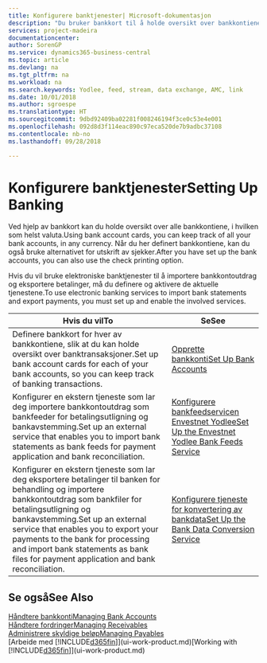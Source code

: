 ```yaml
---
title: Konfigurere banktjenester| Microsoft-dokumentasjon
description: "Du bruker bankkort til å holde oversikt over bankkontiene dine og definere bankfeeder, for eksempel Yodlee, for å utveksle data."
services: project-madeira
documentationcenter: 
author: SorenGP
ms.service: dynamics365-business-central
ms.topic: article
ms.devlang: na
ms.tgt_pltfrm: na
ms.workload: na
ms.search.keywords: Yodlee, feed, stream, data exchange, AMC, link
ms.date: 10/01/2018
ms.author: sgroespe
ms.translationtype: HT
ms.sourcegitcommit: 9dbd92409ba02281f008246194f3ce0c53e4e001
ms.openlocfilehash: 092d8d3f114eac890c97eca520de7b9adbc37108
ms.contentlocale: nb-no
ms.lasthandoff: 09/28/2018

---
```

# <a name="setting-up-banking"></a><span data-ttu-id="cc9b7-103">Konfigurere banktjenester</span><span class="sxs-lookup"><span data-stu-id="cc9b7-103">Setting Up Banking</span></span>
<span data-ttu-id="cc9b7-104">Ved hjelp av bankkort kan du holde oversikt over alle bankkontiene, i hvilken som helst valuta.</span><span class="sxs-lookup"><span data-stu-id="cc9b7-104">Using bank account cards, you can keep track of all your bank accounts, in any currency.</span></span> <span data-ttu-id="cc9b7-105">Når du her definert bankkontiene, kan du også bruke alternativet for utskrift av sjekker.</span><span class="sxs-lookup"><span data-stu-id="cc9b7-105">After you have set up the bank accounts, you can also use the check printing option.</span></span>

<span data-ttu-id="cc9b7-106">Hvis du vil bruke elektroniske banktjenester til å importere bankkontoutdrag og eksportere betalinger, må du definere og aktivere de aktuelle tjenestene.</span><span class="sxs-lookup"><span data-stu-id="cc9b7-106">To use electronic banking services to import bank statements and  export payments, you must set up and enable the involved services.</span></span>

| <span data-ttu-id="cc9b7-107">Hvis du vil</span><span class="sxs-lookup"><span data-stu-id="cc9b7-107">To</span></span> | <span data-ttu-id="cc9b7-108">Se</span><span class="sxs-lookup"><span data-stu-id="cc9b7-108">See</span></span> |
| --- | --- |
| <span data-ttu-id="cc9b7-109">Definere bankkort for hver av bankkontiene, slik at du kan holde oversikt over banktransaksjoner.</span><span class="sxs-lookup"><span data-stu-id="cc9b7-109">Set up bank account cards for each of your bank accounts, so you can keep track of banking transactions.</span></span> |[<span data-ttu-id="cc9b7-110">Opprette bankkonti</span><span class="sxs-lookup"><span data-stu-id="cc9b7-110">Set Up Bank Accounts</span></span>](bank-how-setup-bank-accounts.md) |
| <span data-ttu-id="cc9b7-111">Konfigurer en ekstern tjeneste som lar deg importere bankkontoutdrag som bankfeeder for betalingsutligning og bankavstemming.</span><span class="sxs-lookup"><span data-stu-id="cc9b7-111">Set up an external service that enables you to import bank statements as bank feeds for payment application and bank reconciliation.</span></span> |[<span data-ttu-id="cc9b7-112">Konfigurere bankfeedservicen Envestnet Yodlee</span><span class="sxs-lookup"><span data-stu-id="cc9b7-112">Set Up the Envestnet Yodlee Bank Feeds Service</span></span>](bank-how-setup-bank-statement-service.md) |
| <span data-ttu-id="cc9b7-113">Konfigurer en ekstern tjeneste som lar deg eksportere betalinger til banken for behandling og importere bankkontoutdrag som bankfiler for betalingsutligning og bankavstemming.</span><span class="sxs-lookup"><span data-stu-id="cc9b7-113">Set up an external service that enables you to export your payments to the bank for processing  and import bank statements as bank files for payment application and bank reconciliation.</span></span> |[<span data-ttu-id="cc9b7-114">Konfigurere tjeneste for konvertering av bankdata</span><span class="sxs-lookup"><span data-stu-id="cc9b7-114">Set Up the Bank Data Conversion Service</span></span>](bank-how-setup-bank-data-conversion-service.md) |

## <a name="see-also"></a><span data-ttu-id="cc9b7-115">Se også</span><span class="sxs-lookup"><span data-stu-id="cc9b7-115">See Also</span></span>
[<span data-ttu-id="cc9b7-116">Håndtere bankkonti</span><span class="sxs-lookup"><span data-stu-id="cc9b7-116">Managing Bank Accounts</span></span>](bank-manage-bank-accounts.md)  
[<span data-ttu-id="cc9b7-117">Håndtere fordringer</span><span class="sxs-lookup"><span data-stu-id="cc9b7-117">Managing Receivables</span></span>](receivables-manage-receivables.md)  
[<span data-ttu-id="cc9b7-118">Administrere skyldige beløp</span><span class="sxs-lookup"><span data-stu-id="cc9b7-118">Managing Payables</span></span>](payables-manage-payables.md)  
<span data-ttu-id="cc9b7-119">[Arbeide med [!INCLUDE[d365fin](includes/d365fin_md.md)]](ui-work-product.md)</span><span class="sxs-lookup"><span data-stu-id="cc9b7-119">[Working with [!INCLUDE[d365fin](includes/d365fin_md.md)]](ui-work-product.md)</span></span>

